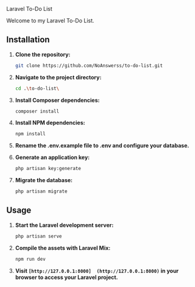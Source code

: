 Laravel To-Do List

Welcome to my Laravel To-Do List.

## Installation

1. **Clone the repository:**
   ```bash
   git clone https://github.com/NoAnswerss/to-do-list.git
   ```

2. **Navigate to the project directory:**
   ```bash
   cd .\to-do-list\
   ```

3. **Install Composer dependencies:**
   ```bash
   composer install
   ```

4. **Install NPM dependencies:**
   ```bash
   npm install
   ```

5. **Rename the .env.example file to .env and configure your database.**

6. **Generate an application key:**
   ```bash
   php artisan key:generate
   ```

7. **Migrate the database:**
   ```bash
   php artisan migrate
   ```

## Usage

1. **Start the Laravel development server:**
   ```bash
   php artisan serve
   ```

2. **Compile the assets with Laravel Mix:**
   ```bash
   npm run dev
   ```

3. **Visit ``` [http://127.0.0.1:8000]  (http://127.0.0.1:8000) ``` in your browser to access your Laravel project.**
